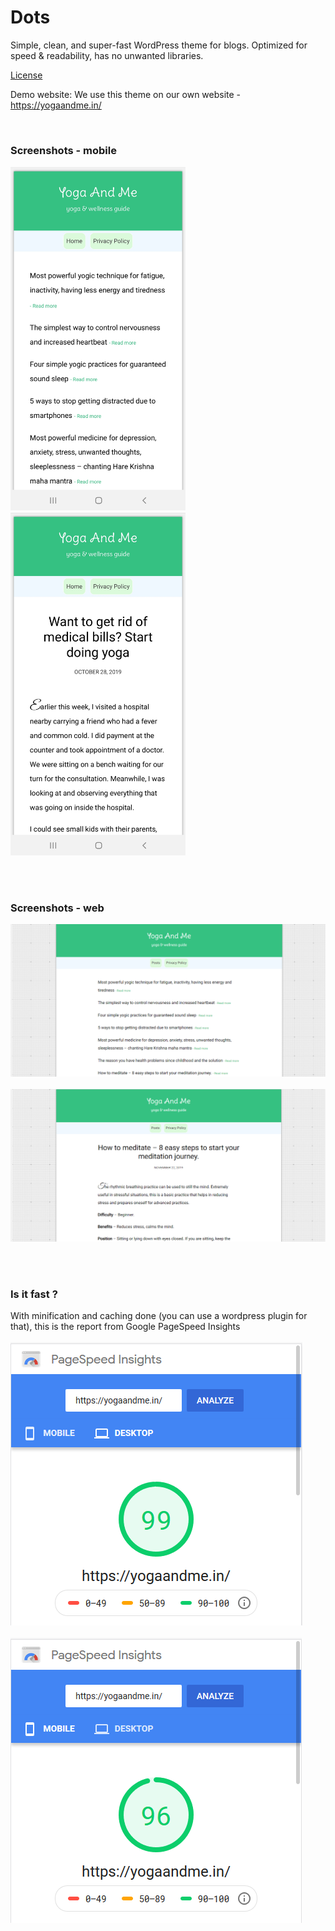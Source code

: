 # Dots
Simple, clean, and super-fast WordPress theme for blogs. Optimized for speed & readability, has no unwanted libraries.

<a href= "https://raw.githubusercontent.com/yogaandme/dots-wordpress-theme/master/LICENSE">License</a>

Demo website: We use this theme on our own website - https://yogaandme.in/

<br>
<h3>Screenshots - mobile</h3>

<kbd>
<img src="https://raw.githubusercontent.com/yogaandme/dots-wordpress-theme/master/mob-screenshot1.png" width="280px"/>
</kbd>
&nbsp;&nbsp;&nbsp;&nbsp;&nbsp;&nbsp;
<kbd>
<img src="https://raw.githubusercontent.com/yogaandme/dots-wordpress-theme/master/mob-screenshot2.png" width="280px"/>
</kbd>

<br><br>
<h3>Screenshots - web</h3>

<kbd>
<img src="https://raw.githubusercontent.com/yogaandme/dots-wordpress-theme/master/screenshot3.PNG"/>
</kbd> <br><br>
<kbd>
<img src="https://raw.githubusercontent.com/yogaandme/dots-wordpress-theme/master/screenshot5.PNG"/>
</kbd>

<br><br>
<h3>Is it fast ?</h3>
With minification and caching done (you can use a wordpress plugin for that), this is the report from Google PageSpeed Insights <br><br>
<kbd>
<img src="https://raw.githubusercontent.com/yogaandme/dots-wordpress-theme/master/page-speed-desktop.PNG"/>
</kbd> <br><br>
<kbd>
<img src="https://raw.githubusercontent.com/yogaandme/dots-wordpress-theme/master/page-speed-mobile.PNG"/>
</kbd>

